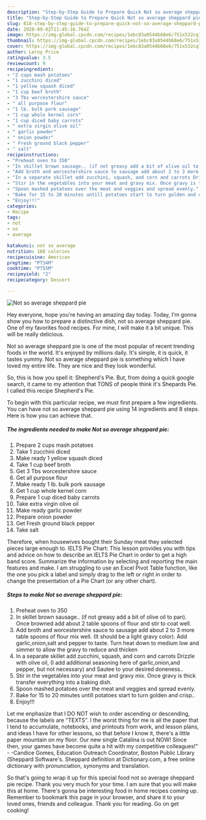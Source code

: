 ```yaml
---
description: "Step-by-Step Guide to Prepare Quick Not so average sheppard pie"
title: "Step-by-Step Guide to Prepare Quick Not so average sheppard pie"
slug: 818-step-by-step-guide-to-prepare-quick-not-so-average-sheppard-pie
date: 2020-09-02T11:45:16.764Z
image: https://img-global.cpcdn.com/recipes/1ebc83a0544b68e6/751x532cq70/not-so-average-sheppard-pie-recipe-main-photo.jpg
thumbnail: https://img-global.cpcdn.com/recipes/1ebc83a0544b68e6/751x532cq70/not-so-average-sheppard-pie-recipe-main-photo.jpg
cover: https://img-global.cpcdn.com/recipes/1ebc83a0544b68e6/751x532cq70/not-so-average-sheppard-pie-recipe-main-photo.jpg
author: Leroy Price
ratingvalue: 3.5
reviewcount: 9
recipeingredient:
- "2 cups mash potatoes"
- "1 zucchini diced"
- "1 yellow squash diced"
- "1 cup beef broth"
- "3 Tbs worcestershire sauce"
- " all purpose flour"
- "1 lb. bulk pork sausage"
- "1 cup whole kernel corn"
- "1 cup diced baby carrots"
- " extra virgin olive oil"
- " garlic powder"
- " onion powder"
- " Fresh ground black pepper"
- " salt"
recipeinstructions:
- "Preheat oven to 350"
- "In skillet brown sausage.. (if not greasy add a bit of olive oil to pan). Once browned add about 2 table spoons of flour and stir to coat well."
- "Add broth and worcestershire sauce to sausage add about 2 to 3 more table spoons of flour mix well. (It should be a light gravy color). Add garlic,onion,salt and pepper to taste. Turn heat down to medium low and simmer to allow the gravy to reduce and thicken"
- "In a separate skillet add zucchini, squash, and corn and carrots Drizzle with olive oil, (I add additional seasoning here of garlic,onion,and pepper, but not necessary) and Sautee to your desired doneness.."
- "Stir in the vegetables into your meat and gravy mix. Once gravy is thick transfer everything into a baking dish."
- "Spoon mashed potatoes over the meat and veggies and spread evenly."
- "Bake for 15 to 20 minutes untill potatoes start to turn golden and crisp.."
- "Enjoy!!!"
categories:
- Recipe
tags:
- not
- so
- average

katakunci: not so average 
nutrition: 168 calories
recipecuisine: American
preptime: "PT34M"
cooktime: "PT55M"
recipeyield: "2"
recipecategory: Dessert

---
```



![Not so average sheppard pie](https://img-global.cpcdn.com/recipes/1ebc83a0544b68e6/751x532cq70/not-so-average-sheppard-pie-recipe-main-photo.jpg)

Hey everyone, hope you're having an amazing day today. Today, I'm gonna show you how to prepare a distinctive dish, not so average sheppard pie. One of my favorites food recipes. For mine, I will make it a bit unique. This will be really delicious.

Not so average sheppard pie is one of the most popular of recent trending foods in the world. It's enjoyed by millions daily. It's simple, it is quick, it tastes yummy. Not so average sheppard pie is something which I have loved my entire life. They are nice and they look wonderful.

So, this is how you spell it: Shepherd&#39;s Pie. But, from doing a quick google search, it came to my attention that TONS of people think it&#39;s Shepards Pie. I called this recipe Shepherd&#39;s Pie.


To begin with this particular recipe, we must first prepare a few ingredients. You can have not so average sheppard pie using 14 ingredients and 8 steps. Here is how you can achieve that.

<!--inarticleads1-->

##### The ingredients needed to make Not so average sheppard pie:

1. Prepare 2 cups mash potatoes
1. Take 1 zucchini diced
1. Make ready 1 yellow squash diced
1. Take 1 cup beef broth
1. Get 3 Tbs worcestershire sauce
1. Get  all purpose flour
1. Make ready 1 lb. bulk pork sausage
1. Get 1 cup whole kernel corn
1. Prepare 1 cup diced baby carrots
1. Take  extra virgin olive oil
1. Make ready  garlic powder
1. Prepare  onion powder
1. Get  Fresh ground black pepper
1. Take  salt


Therefore, when housewives bought their Sunday meat they selected pieces large enough to. IELTS Pie Chart: This lesson provides you with tips and advice on how to describe an IELTS Pie Chart in order to get a high band score. Summarize the information by selecting and reporting the main features and make. I am struggling to use an Excel Pivot Table function, like the one you pick a label and simply drag to the left or right in order to change the presentation of a Pie Chart (or any other chart). 

<!--inarticleads2-->

##### Steps to make Not so average sheppard pie:

1. Preheat oven to 350
1. In skillet brown sausage.. (if not greasy add a bit of olive oil to pan). Once browned add about 2 table spoons of flour and stir to coat well.
1. Add broth and worcestershire sauce to sausage add about 2 to 3 more table spoons of flour mix well. (It should be a light gravy color). Add garlic,onion,salt and pepper to taste. Turn heat down to medium low and simmer to allow the gravy to reduce and thicken
1. In a separate skillet add zucchini, squash, and corn and carrots Drizzle with olive oil, (I add additional seasoning here of garlic,onion,and pepper, but not necessary) and Sautee to your desired doneness..
1. Stir in the vegetables into your meat and gravy mix. Once gravy is thick transfer everything into a baking dish.
1. Spoon mashed potatoes over the meat and veggies and spread evenly.
1. Bake for 15 to 20 minutes untill potatoes start to turn golden and crisp..
1. Enjoy!!!


Let me enphasize that I DO NOT wish to order ascending or descending, because the labels are &#34;TEXTS&#34;. I the worst thing for me is all the paper that I tend to accumulate, notebooks, and printouts from work, and lesson plans, and ideas I have for other lessons, so that before I know it, there&#39;s a little paper mountain on my floor. Our new single Catalina is out NOW! Since then, your games have become quite a hit with my competitive colleagues!&#34; - -Candice Gomes, Education Outreach Coordinator, Boston Public Library (Sheppard Software&#39;s. Sheppard definition at Dictionary.com, a free online dictionary with pronunciation, synonyms and translation. 

So that's going to wrap it up for this special food not so average sheppard pie recipe. Thank you very much for your time. I am sure that you will make this at home. There's gonna be interesting food in home recipes coming up. Remember to bookmark this page in your browser, and share it to your loved ones, friends and colleague. Thank you for reading. Go on get cooking!
